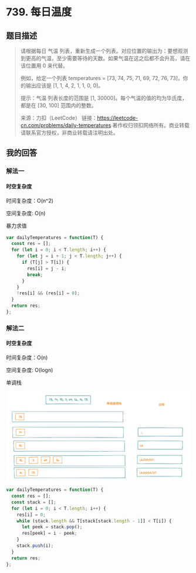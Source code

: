 # 739. 每日温度

## 题目描述

> 请根据每日 气温 列表，重新生成一个列表。对应位置的输出为：要想观测到更高的气温，至少需要等待的天数。如果气温在这之后都不会升高，请在该位置用 0 来代替。
>
> 例如，给定一个列表 temperatures = [73, 74, 75, 71, 69, 72, 76, 73]，你的输出应该是 [1, 1, 4, 2, 1, 1, 0, 0]。
>
> 提示：气温 列表长度的范围是 [1, 30000]。每个气温的值的均为华氏度，都是在 [30, 100] 范围内的整数。
>
> 来源：力扣（LeetCode）
> 链接：https://leetcode-cn.com/problems/daily-temperatures
> 著作权归领扣网络所有。商业转载请联系官方授权，非商业转载请注明出处。

## 我的回答

### 解法一

#### 时空复杂度

时间复杂度：O(n^2)

空间复杂度: O(n)

暴力求值

```JavaScript
var dailyTemperatures = function(T) {
  const res = [];
  for (let i = 0; i < T.length; i++) {
    for (let j = i + 1; j < T.length; j++) {
      if (T[j] > T[i]) {
        res[i] = j - i;
        break;
      }
    }
    !res[i] && (res[i] = 0);
  }
  return res;
};
```

### 解法二

#### 时空复杂度

时间复杂度：O(n)

空间复杂度: O(logn)

单调栈

![image-20201116143043339](./images/image-20201116143043339.png)

```JavaScript
var dailyTemperatures = function(T) {
  const res = [];
  const stack = [];
  for (let i = 0; i < T.length; i++) {
    res[i] = 0;
    while (stack.length && T[stack[stack.length - 1]] < T[i]) {
      let peek = stack.pop();
      res[peek] = i - peek;
    }
    stack.push(i);
  }
  return res;
};
```
